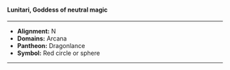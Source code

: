 #### Lunitari, Goddess of neutral magic
___

- **Alignment:** N
- **Domains:** Arcana
- **Pantheon:** Dragonlance
- **Symbol:** Red circle or sphere
___
